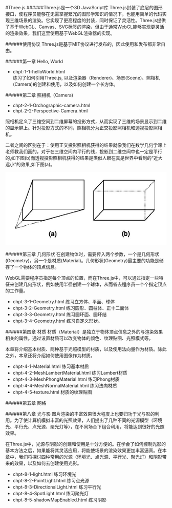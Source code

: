 #Three.js
######Three.js是一个3D JavaScript库
Three.js封装了底层的图形接口，使程序员能够在无需掌握繁冗的图形学知识的情况下，也能用简单的代码实现三维场景的渲染。它实现了更高程度的封装，同时保证了灵活性。Three.js提供了基于WebGL、Canvas、SVG标签的渲染，但由于通常WebGL能够实现更灵活的渲染效果，我们这里使用基于WebGL渲染器的实现。

######使用协议
Three.js是基于MIT协议进行发布的，因此使用和发布都非常自由。

######第一章 Hello, World
* chpt-1-1-helloWorld.html  
练习了如何引用Three.js, 以及渲染器（Renderer)、场景(Scene)、照相机(Camera)的创建和使用，以及如何创建一个长方体。

######第二章 照相机（Camera)
* chpt-2-1-Orchographic-camera.html
* chpt-2-2-Perspective-Camera.html 

照相机定义了三维空间到二维屏幕的投影方式，从而实现了三维的场景显示到二维的显示屏上。针对投影方式的不同，照相机分为正交投影照相机和透视投影照相机。

二者之间的区别在于：使用正交投影照相机获得的结果就像我们在数学几何学课上老师教我们画的，对于在三维空间内平行的线，投影到二维空间中也一定是平行的,如下图(b)而透视投影照相机获得的结果是类似人眼在真是世界中看到的“近大远小”的效果,如下图(a)。

![image](https://github.com/ChengYiFan/three.js/raw/master/img/camera.jpg)

######第三章 几何形状
在创建物体时，需要传入两个参数，一个是几何形状(Geometry)，另一个是材质(Material)。几何形状(Geometry)最主要的功能是储存了一个物体的顶点信息。

WebGL需要程序员指定每个顶点的位置，而在Three.js中，可以通过指定一些特征来创建几何形状，例如使用半径创建一个球体，从而省去程序员一个个指定顶点的工作量。

* chpt-3-1-Geometry.html   练习立方体、平面、球体
* chpt-3-2-Geometry.html   练习圆形、圆柱体、正十二面体
* chpt-3-3-Geometry.html   练习圆环面、圆环结  
* chpt-3-4-Geometry.html   练习自定义形状。


######第四章 材质
材质（Material）是独立于物体顶点信息之外的与渲染效果相关的属性。通过设置材质可以改变物体的颜色、纹理贴图、光照模式等。

本章将介绍基本材质、两种基于光照模型的材质，以及使用法向量作为材质。除此之外，本章还将介绍如何使用图像作为材质。

* chpt-4-1-Material.html             练习基本材质
* chpt-4-2-MeshLambertMaterial.html  练习Lambert材质
* chpt-4-3-MeshPhongMaterial.html    练习Phong材质
* chpt-4-4-MeshNormalMaterial.html   练习法向材质
* chpt-4-5-texture.html  材质的纹理贴图

######第五章 网格



######第八章 光与影
图片渲染的丰富效果很大程度上也要归功于光与影的利用。为了使计算机模拟丰富的光照效果，人们提出了几种不同的光源模型（环境光、平行光、点光源、聚光灯等），在不同场合下组合利用，将能达到很好的光照效果。

在Three.js中，光源与阴影的创建和使用是十分方便的。在学会了如何控制光影的基本方法之后，如果能将其灵活应用，将能使场景的渲染效果更加丰富逼真。在本章中，我们将探讨四种常用的光源（环境光、点光源、平行光、聚光灯）和阴影带来的效果，以及如何去创建使用光影。

* chpt-8-1-light.html                练习环境光
* chpt-8-2-PointLight.html           练习点光源
* chpt-8-3-DirectionalLight.html     练习平行光
* chpt-8-4-SpotLight.html            练习聚光灯
* chpt-8-5-shadowMapEnabled.html     练习阴影


